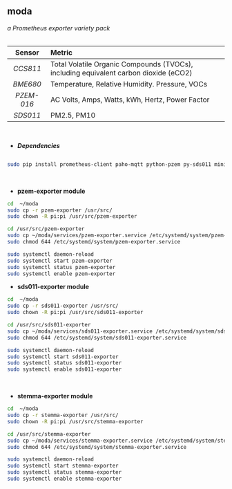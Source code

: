 ## moda

_a Prometheus exporter variety pack_
<br>
<br>

|   Sensor   | Metric                                                                               |
| :--------: | :----------------------------------------------------------------------------------- |
|  _CCS811_  | Total Volatile Organic Compounds (TVOCs), including equivalent carbon dioxide (eCO2) |
|  _BME680_  | Temperature, Relative Humidity. Pressure, VOCs                                       |
| _PZEM-016_ | AC Volts, Amps, Watts, kWh, Hertz, Power Factor                                      |
|  _SDS011_  | PM2.5, PM10                                                                          |

<br>

- **_Dependencies_**
```bash

sudo pip install prometheus-client paho-mqtt python-pzem py-sds011 minimalmodbus smbus2 python-aqi adafruit-circuitpython-ccs811 adafruit-circuitpython-sgp40 adafruit-circuitpython-bme680
```
<br>

- **pzem-exporter module**

```bash
cd  ~/moda
sudo cp -r pzem-exporter /usr/src/
sudo chown -R pi:pi /usr/src/pzem-exporter

cd /usr/src/pzem-exporter
sudo cp ~/moda/services/pzem-exporter.service /etc/systemd/system/pzem-exporter.service
sudo chmod 644 /etc/systemd/system/pzem-exporter.service

sudo systemctl daemon-reload
sudo systemctl start pzem-exporter
sudo systemctl status pzem-exporter
sudo systemctl enable pzem-exporter

```

- **sds011-exporter module**

```bash
cd  ~/moda
sudo cp -r sds011-exporter /usr/src/
sudo chown -R pi:pi /usr/src/sds011-exporter

cd /usr/src/sds011-exporter
sudo cp ~/moda/services/sds011-exporter.service /etc/systemd/system/sds011-exporter.service
sudo chmod 644 /etc/systemd/system/sds011-exporter.service

sudo systemctl daemon-reload
sudo systemctl start sds011-exporter
sudo systemctl status sds011-exporter
sudo systemctl enable sds011-exporter
```

<br>

- **stemma-exporter module**

```bash
cd  ~/moda
sudo cp -r stemma-exporter /usr/src/
sudo chown -R pi:pi /usr/src/stemma-exporter

cd /usr/src/stemma-exporter
sudo cp ~/moda/services/stemma-exporter.service /etc/systemd/system/stemma-exporter.service
sudo chmod 644 /etc/systemd/system/stemma-exporter.service

sudo systemctl daemon-reload
sudo systemctl start stemma-exporter
sudo systemctl status stemma-exporter
sudo systemctl enable stemma-exporter


```

